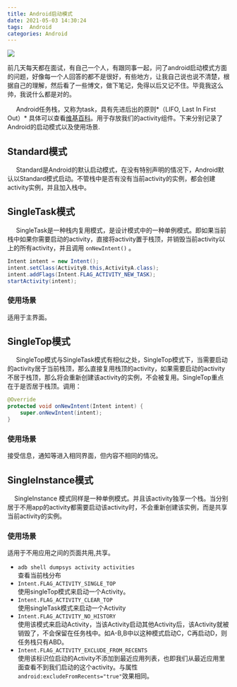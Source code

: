 ```yaml
---
title: Android启动模式
date: 2021-05-03 14:30:24
tags:  Android
categories: Android
---
```


![](https://mmbiz.qpic.cn/mmbiz_gif/v67afFKwjvKcFRJuaYtJibZ6KAewovGdXMgQOz1eCttN2HbPc4xBWl9iavoyok3hxSh4PbWRMaWZIuJhbNlhibAlg/640?wx_fmt=gif)

 前几天每天都在面试，有自己一个人，有跟同事一起，问了android启动模式方面的问题，好像每一个人回答的都不是很好，有些地方，让我自己说也说不清楚，根据自己的理解，然后看了一些博文，做下笔记，免得以后又记不住。毕竟我这么帅，我说什么都是对的。

&nbsp;&nbsp;&nbsp;&nbsp; Android任务栈，又称为task，具有先进后出的原则*（LIFO, Last In First Out）* 具体可以查看[维基百科](https://zh.wikipedia.org/wiki/%E5%A0%86%E6%A0%88)。用于存放我们的activity组件。下来分别记录了Android的启动模式以及使用场景.
<!--more-->

## Standard模式

&nbsp;&nbsp;&nbsp;&nbsp; Standard是Android的默认启动模式，在没有特别声明的情况下，Android默认以Standard模式启动。不管栈中是否有没有当前activity的实例，都会创建activity实例，并且加入栈中。


## SingleTask模式

&nbsp;&nbsp;&nbsp;&nbsp; SingleTask是一种栈内复用模式，是设计模式中的一种单例模式。即如果当前栈中如果你需要启动的activity，直接将activity置于栈顶，并销毁当前activity以上的所有activity，并且调用 `onNewIntent()` 。

```Java
Intent intent = new Intent();
intent.setClass(ActivityB.this,ActivityA.class);
intent.addFlags(Intent.FLAG_ACTIVITY_NEW_TASK);
startActivity(intent);
```

### 使用场景
适用于主界面。

## SingleTop模式
&nbsp;&nbsp;&nbsp;&nbsp; SingleTop模式与SingleTask模式有相似之处，SingleTop模式下，当需要启动的activity居于当前栈顶，那么直接复用栈顶的activity，如果需要启动的activity不居于栈顶，那么将会重新创建该activity的实例，不会被复用。SingleTop重点在于是否居于栈顶。调用：
```java
@Override
protected void onNewIntent(Intent intent) {
    super.onNewIntent(intent);
}
```

### 使用场景
接受信息，通知等进入相同界面，但内容不相同的情况。

## SingleInstance模式
&nbsp;&nbsp;&nbsp;&nbsp;SingleInstance 模式同样是一种单例模式。并且该activity独享一个栈。当分别居于不用app的activity都需要启动该activity时，不会重新创建该实例，而是共享当前activity的实例。

### 使用场景
适用于不用应用之间的页面共用,共享。

- `adb shell dumpsys activity activities`</br>
  查看当前栈分布
- `Intent.FLAG_ACTIVITY_SINGLE_TOP`</br>
  使用singleTop模式来启动一个Activity。
- `Intent.FLAG_ACTIVITY_CLEAR_TOP`</br>
  使用singleTask模式来启动一个Activity
- `Intent.FLAG_ACTIVITY_NO_HISTORY`</br>
  使用该模式来启动Activity，当该Activity启动其他Activity后，该Activity就被销毁了，不会保留在任务栈中。如A-B,B中以这种模式启动C，C再启动D，则任务栈只有ABD。
- `Intent.FLAG_ACTIVITY_EXCLUDE_FROM_RECENTS`</br>
  使用该标识位启动的Activity不添加到最近应用列表，也即我们从最近应用里面查看不到我们启动的这个activity。与属性`android:excludeFromRecents="true"`效果相同。